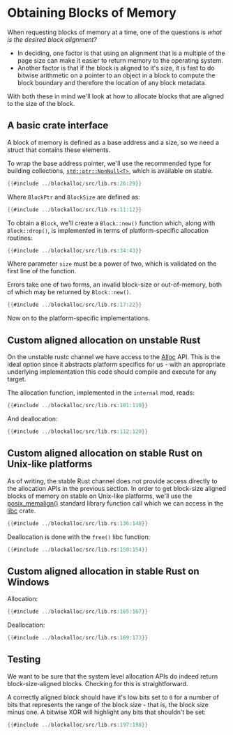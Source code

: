 # Obtaining Blocks of Memory

When requesting blocks of memory at a time, one of the questions is *what
is the desired block alignment?*

* In deciding, one factor is that using an alignment that is a multiple of the
  page size can make it easier to return memory to the operating system.
* Another factor is that if the block is aligned to it's size, it is fast to
  do bitwise arithmetic on a pointer to an object in a block to compute the
  block boundary and therefore the location of any block metadata.

With both these in mind we'll look at how to allocate blocks that are
aligned to the size of the block.


## A basic crate interface

A block of memory is defined as a base address and a size, so we need a struct
that contains these elements.

To wrap the base address pointer, we'll use the recommended type for building
collections, [`std::ptr::NonNull<T>`](https://doc.rust-lang.org/std/ptr/struct.NonNull.html),
which is available on stable.

```rust
{{#include ../blockalloc/src/lib.rs:26:29}}
```

Where `BlockPtr` and `BlockSize` are defined as:

```rust
{{#include ../blockalloc/src/lib.rs:11:12}}
```

To obtain a `Block`, we'll create a `Block::new()` function which, along with
`Block::drop()`, is implemented in terms of platform-specific allocation
routines:

```rust
{{#include ../blockalloc/src/lib.rs:34:43}}
```

Where parameter `size` must be a power of two, which is validated on the first
line of the function.

Errors take one of two forms, an invalid block-size or out-of-memory, both
of which may be returned by `Block::new()`.

```rust
{{#include ../blockalloc/src/lib.rs:17:22}}
```

Now on to the platform-specific implementations.


## Custom aligned allocation on unstable Rust

On the unstable rustc channel we have access to the
[Alloc](https://doc.rust-lang.org/alloc/allocator/trait.Alloc.html) API. This
is the ideal option since it abstracts platform specifics for us - with an
appropriate underlying implementation this code should compile and execute
for any target.

The allocation function, implemented in the `internal` mod, reads:

```rust
{{#include ../blockalloc/src/lib.rs:101:110}}
```

And deallocation:

```rust
{{#include ../blockalloc/src/lib.rs:112:120}}
```


## Custom aligned allocation on stable Rust on Unix-like platforms

As of writing, the stable Rust channel does not provide access directly to the
allocation APIs in the previous section.  In order to get block-size
aligned blocks of memory on stable on Unix-like platforms, we'll use
the
[posix_memalign()](http://man7.org/linux/man-pages/man3/posix_memalign.3.html)
standard library function call which we can access in the
[libc](https://docs.rs/libc/0.2.40/libc/fn.posix_memalign.html) crate.

```rust
{{#include ../blockalloc/src/lib.rs:136:148}}
```

Deallocation is done with the `free()` libc function:

```rust
{{#include ../blockalloc/src/lib.rs:150:154}}
```


## Custom aligned allocation in stable Rust on Windows

Allocation:

```rust
{{#include ../blockalloc/src/lib.rs:165:167}}
```

Deallocation:

```rust
{{#include ../blockalloc/src/lib.rs:169:173}}
```


## Testing

We want to be sure that the system level allocation APIs do indeed return
block-size-aligned blocks. Checking for this is straightforward.

A correctly aligned block should have it's low bits
set to `0` for a number of bits that represents the range of the block
size - that is, the block size minus one. A bitwise XOR will highlight any
bits that shouldn't be set:

```rust
{{#include ../blockalloc/src/lib.rs:197:198}}
```
